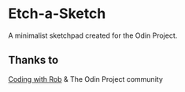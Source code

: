 # Etch-a-Sketch
A minimalist sketchpad created for the Odin Project.

## Thanks to

[Coding with Rob](https://youtu.be/dyhuaXeuyGo) & The Odin Project community
